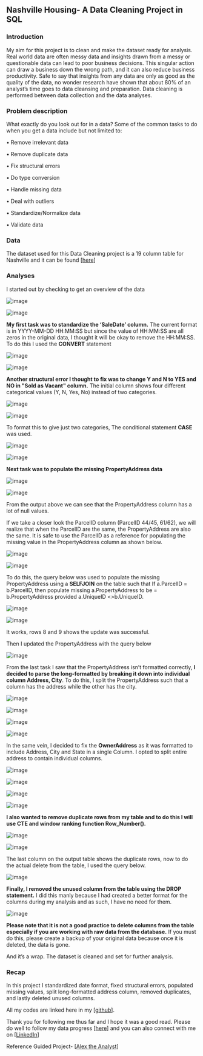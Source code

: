 ## Nashville Housing- A Data Cleaning Project in SQL


### Introduction
My aim for this project is to clean and make the dataset ready for analysis. Real world data are often messy data and insights drawn from a messy or questionable data can lead to poor business decisions.  This singular action can draw a business down the wrong path, and it can also reduce business productivity. Safe to say that insights from any data are only as good as the quality of the data, no wonder research have shown that about 80% of an analyst’s time goes to data cleansing and preparation. Data cleaning is performed between data collection and the data analyses.





### Problem description
What exactly do you look out for in a data? Some of the common tasks to do when you get a data include but not limited to:

•	Remove irrelevant data

•	Remove duplicate data

•	Fix structural errors

•	Do type conversion

•	Handle missing data

•	Deal with outliers

•	Standardize/Normalize data

•	Validate data





### Data
The dataset used for this Data Cleaning project is a 19 column table for Nashville and it can be found [[here](https://github.com/Tolulope-Akinmoju/NashvilleHousing-Data-clean-in-SQL/blob/main/Nashville%20Housing%20Data%20for%20Data%20Cleaning.xlsx)] 




### Analyses

I started out by checking to get an overview of the data

![image](https://user-images.githubusercontent.com/114532273/211410268-076e6388-fc90-49c8-b9ce-020e21a832c4.png)

 

![image](https://user-images.githubusercontent.com/114532273/211410314-4ebe3e42-6523-4a5f-8ed2-805b2a650541.png)



**My first task was to standardize the ‘SaleDate’ column.** The current format is in YYYY-MM-DD HH:MM:SS but since the value of HH:MM:SS are all zeros in the original data, I thought it will be okay to remove the HH:MM:SS. To do this I used the **CONVERT** statement

 ![image](https://user-images.githubusercontent.com/114532273/211410509-f6570ea8-e176-4578-8c78-9734cafd33ba.png)

![image](https://user-images.githubusercontent.com/114532273/211410543-dd23aeef-06d7-4ee7-9f96-999f758ae8e4.png)

 


**Another structural error I thought to fix was to change Y and N to YES and NO in "Sold as Vacant" column.** The initial column shows four different categorical values (Y, N, Yes, No) instead of two categories.

![image](https://user-images.githubusercontent.com/114532273/211410571-0c350bde-b44b-482e-9e42-f0115705e787.png)

 
![image](https://user-images.githubusercontent.com/114532273/211410641-5f8a2e6b-9a4d-4a3e-9a4d-6663ae33accd.png)

 

To format this to give just two categories, The conditional statement **CASE** was used.
 
![image](https://user-images.githubusercontent.com/114532273/211410678-b42dc7fb-1038-463f-8560-98a360fbc12a.png)

 
![image](https://user-images.githubusercontent.com/114532273/211410750-3b46d765-5184-4938-adf6-4629865305df.png)








**Next task was to populate the missing PropertyAddress data**
 
![image](https://user-images.githubusercontent.com/114532273/211410797-61fc8d8e-893f-494a-82ae-f929498cdaee.png)

![image](https://user-images.githubusercontent.com/114532273/211410822-d20c7174-4170-443b-9cb7-bf7900c457b4.png)

 


From the output above we can see that the PropertyAddress column has a lot of null values.

If we take a closer look the ParcelID column (ParcelID 44/45, 61/62), we will realize that when the ParcelID are the same, the PropertyAddress are also the same. It is safe to use the ParcelID as a reference for populating the missing value in the PropertyAddress column as shown below.

 
![image](https://user-images.githubusercontent.com/114532273/211410919-0a66f258-1f96-4f7c-b7b7-84a831364dae.png)

 
![image](https://user-images.githubusercontent.com/114532273/211410940-9a6e09ca-86a4-435c-ad1c-9e7f9322a780.png)


To do this, the query below was used to populate the missing PropertyAddress using a **SELFJOIN** on the table such that If a.ParcelID = b.ParcelID, then populate missing a.PropertyAddress to be = b.PropertyAddress provided a.UniqueID <>b.UniqueID.
 

 ![image](https://user-images.githubusercontent.com/114532273/211410993-2065dfb9-007e-4ad9-a726-813b3397a1ab.png)


![image](https://user-images.githubusercontent.com/114532273/211411030-854f8ac7-2666-4ef7-bb7d-329e65241e24.png)

It works, rows 8 and 9 shows the update was successful.

Then I updated the PropertyAddress with the query below
 
![image](https://user-images.githubusercontent.com/114532273/211411057-28b028c8-02a2-4de3-9859-c213353d0e83.png)




From the last task I saw that the PropertyAddress isn’t formatted correctly, **I decided to parse the long-formatted by breaking it down into individual column Address, City**. To do this, I split the PropertyAddress such that a column has the address while the other has the city.

 

![image](https://user-images.githubusercontent.com/114532273/211411111-8adcbf34-fec9-4648-8339-5dc03765d9ac.png)


  ![image](https://user-images.githubusercontent.com/114532273/211411142-7158b386-454a-4394-9516-c12ac4ff25e2.png)


 ![image](https://user-images.githubusercontent.com/114532273/211411184-0bced50b-cbcc-4929-8f60-ae496a3105b1.png)


 ![image](https://user-images.githubusercontent.com/114532273/211411208-184f83ce-f26b-4f69-80ed-1f23f24eed97.png)

 



In the same vein, I decided to fix the **OwnerAddress** as it was formatted to include Address, City and State in a single Column. I opted to split entire address to contain individual columns.
 
![image](https://user-images.githubusercontent.com/114532273/211411319-51891cd5-a6c1-4432-ba65-0e0a12c502dd.png)

![image](https://user-images.githubusercontent.com/114532273/211411345-e62fce55-2f0e-440b-9823-42d9d9c7fd16.png)


![image](https://user-images.githubusercontent.com/114532273/211411363-76816ca1-3918-4bdc-88d0-a04fd6a508a6.png)

![image](https://user-images.githubusercontent.com/114532273/211411406-68229fbe-620a-4a47-a6eb-0123ccd90baa.png)







**I also wanted to remove duplicate rows from my table and to do this I will use CTE and window ranking function Row_Number().**

 
 ![image](https://user-images.githubusercontent.com/114532273/211411449-a74ee8c8-aa8f-437c-9555-443a22768302.png)

![image](https://user-images.githubusercontent.com/114532273/211411477-c1359ab0-b3aa-476f-8599-dece3cef7c2f.png)




 


The last column on the output table shows the duplicate rows, now to do the actual delete from the table, I used the query below.
 
![image](https://user-images.githubusercontent.com/114532273/211411506-ecd526d8-2e03-4f3d-b291-e5b34090ebd1.png)





**Finally, I removed the unused column from the table using the DROP statement.** I did this manly because I had created a better format for the columns during my analysis and as such, I have no need for them.
 
![image](https://user-images.githubusercontent.com/114532273/211411575-fac7fbf7-3745-4628-98c7-b2c31733e3ae.png)



**Please note that it is not a good practice to delete columns from the table especially if you are working with raw data from the database.**  If you must do this, please create a backup of your original data because once it is deleted, the data is gone.

And it’s a wrap. The dataset is cleaned and set for further analysis.



### Recap
In this project I standardized date format, fixed structural errors, populated missing values, split long-formatted address column, removed duplicates, and lastly deleted unused columns.

All my codes are linked here in my [[github](https://github.com/Tolulope-Akinmoju/NashvilleHousing-Data-clean-in-SQL/blob/main/Data%20Cleaning%20In%20SQL.sql)].

Thank you for following me thus far and I hope it was a good read. Please do well to follow my data progress [[here](https://tolulope-akinmoju.github.io/)] and you can also connect with me on [[LinkedIn](https://www.linkedin.com/in/tolulope-akinmoju)]


Reference
Guided Project- [[Alex the Analyst](https://www.youtube.com/watch?v=8rO7ztF4NtU&list=PLUaB-1hjhk8H48Pj32z4GZgGWyylqv85f&index=4)]
